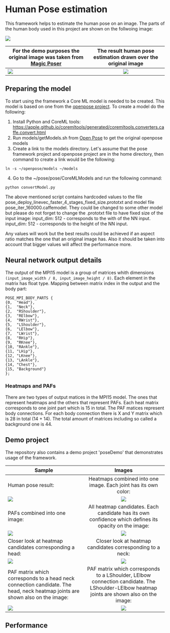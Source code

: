 # Human Pose estimation
This framework helps to estimate the human pose on an image. The parts of the human body used in this project are shown on the follwoing image:

<img src="sample-images/human-pose-joints-and-parts-MPI15.svg?sanitize=true&raw=true" />

| For the demo purposes the original image was taken from [Magic Poser](https://magicposer.com/)                 | The result human pose estimation drawn over the original image   |
| ---------------------------------------------------------------------------------------------------------------------------- |:---------------------------------------------------------------------------:|
| <img src="pose/poseDemo/Assets.xcassets/sample-pose1-resized.imageset/sample-pose1-resized.png" /> | <img src="sample-images/pose-result.png" />                                                        |

## Preparing the model
To start using the framework a Core ML model is needed to be created. This model is based on one from the [openpose project](https://github.com/CMU-Perceptual-Computing-Lab/openpose). To create a model do the following:
1) Install Python and CoreML tools: https://apple.github.io/coremltools/generated/coremltools.converters.caffe.convert.html
2) Run models/getModels.sh from [Open Pose](https://github.com/CMU-Perceptual-Computing-Lab/openpose) to get the original openpose models
3) Create a link to the models directory. Let's assume that the pose framework project and openpose project are in the home directory, then command to create a link would be the following:

`ln -s ~/openpose/models ~/models`

4) Go to the ~/pose/pose/CoreMLModels and run the following command:

`python convertModel.py`

The above mentioned script contains hardcoded values to the file pose_deploy_linevec_faster_4_stages_fixed_size.prototxt and model file pose_iter_160000.caffemodel.
They could be changed to some other model but please do not forget to change the .prototxt file to have fixed size of the input image:
input_dim: 512  - corresponds to the with of the NN input.
input_dim: 512  - corresponds to the height of the NN input.

Any values will work but the best results could be achieved if an aspect ratio matches the one that an original image has. Also it should be taken into account that bigger values will affect the performance more.

## Neural network output details
The output of the MPI15 model is a group of matrices whith dimensions `(input_image_width / 8, input_image_height / 8)`. Each element in the matrix has float type. Mapping between matrix index in the output and the body part:
```
POSE_MPI_BODY_PARTS {
{0,  "Head"},
{1,  "Neck"},
{2,  "RShoulder"},
{3,  "RElbow"},
{4,  "RWrist"},
{5,  "LShoulder"},
{6,  "LElbow"},
{7,  "LWrist"},
{8,  "RHip"},
{9,  "RKnee"},
{10, "RAnkle"},
{11, "LHip"},
{12, "LKnee"},
{13, "LAnkle"},
{14, "Chest"},
{15, "Background"}
};
```

### Heatmaps and PAFs
There are two types of output matices in the MPI15 model. The ones that represent heatmaps and the others that represent PAFs. Each heat matrix corresponds to one joint part which is 15 in total. The PAF matices represent body connections. For each body connection there is X and Y matrix which is 28 in total (14 + 14). The total amount of matrices including so called a background one is 44.

## Demo project
The repository also contains a demo project 'poseDemo' that demonstrates usage of the framework.

| Sample                                                                             | Images                                                                                              |
| --------------------------------------------------------------- |:---------------------------------------------------------------------------:|
| Human pose result:                                                          | Heatmaps combined into one image. Each joint has its own color:|
| <img src="sample-images/pose-result.png?sanitize=true&raw=true" /> |  <img src="sample-images/heatmaps.png?sanitize=true&raw=true" />                   |
| PAFs combined into one image:                                      |   All heatmap candidates. Each candidate has its own confidence which defines its opacity on the image: |
| <img src="sample-images/PAFs.png?sanitize=true&raw=true" />           | <img src="sample-images/heatmap-candidates.png?sanitize=true&raw=true" /> |
| Closer look at heatmap candidates corresponding a head:| Closer look at heatmap candidates corresponding to a neck:|
| <img src="sample-images/head-heatmap-candidates.png?sanitize=true&raw=true" /> | <img src="sample-images/neck-heatmap-candidates.png?sanitize=true&raw=true" /> |
|  PAF matrix which corresponds to a head neck connection candidate. The head, neck heatmap joints are shown also on the image: | PAF matrix which corresponds to a LShoulder, LElbow connection candidate. The LShoulder-LElbow heatmap joints are shown also on the image:|
| <img src="sample-images/PAF-X-head-neck-connection.png?sanitize=true&raw=true" /> | <img src="sample-images/PAF-X-LShoulder-LElbow-connection.png?sanitize=true&raw=true" />|

## Performance



